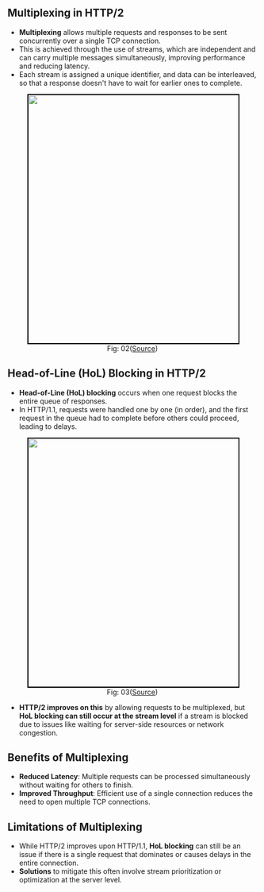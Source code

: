 ## Multiplexing in HTTP/2
- **Multiplexing** allows multiple requests and responses to be sent concurrently over a single TCP connection.
- This is achieved through the use of streams, which are independent and can carry multiple messages simultaneously, improving performance and reducing latency.
- Each stream is assigned a unique identifier, and data can be interleaved, so that a response doesn't have to wait for earlier ones to complete.

<figure>
	<div align="center">
	<img src="/data/HTTP_2/assets/multiplexing.webp" height="500" width="500" style="border: 2px solid black;"></div>
	<figcaption style="text-align: center">Fig: 02(<a href="https://newsletter.systemdesigncodex.com/p/http1-vs-http2">Source</a>)</figcaption>  
</figure>

## Head-of-Line (HoL) Blocking in HTTP/2
- **Head-of-Line (HoL) blocking** occurs when one request blocks the entire queue of responses.
- In HTTP/1.1, requests were handled one by one (in order), and the first request in the queue had to complete before others could proceed, leading to delays.

<figure>
	<div align="center">
	<img src="/data/HTTP_2/assets/HoL.png" height="500" width="500" style="border: 2px solid black;"></div>
	<figcaption style="text-align: center">Fig: 03(<a href="https://engineering.cred.club/head-of-line-hol-blocking-in-http-1-and-http-2-50b24e9e3372">Source</a>)</figcaption>  
</figure>

- **HTTP/2 improves on this** by allowing requests to be multiplexed, but **HoL blocking can still occur at the stream level** if a stream is blocked due to issues like waiting for server-side resources or network congestion.

## Benefits of Multiplexing
- **Reduced Latency**: Multiple requests can be processed simultaneously without waiting for others to finish.
- **Improved Throughput**: Efficient use of a single connection reduces the need to open multiple TCP connections.

## Limitations of Multiplexing
- While HTTP/2 improves upon HTTP/1.1, **HoL blocking** can still be an issue if there is a single request that dominates or causes delays in the entire connection.
- **Solutions** to mitigate this often involve stream prioritization or optimization at the server level.